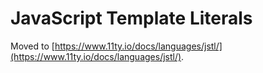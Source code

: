 # JavaScript Template Literals

Moved to [https://www.11ty.io/docs/languages/jstl/](https://www.11ty.io/docs/languages/jstl/).
